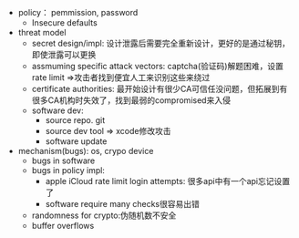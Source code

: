 - policy： pemmission, password
    - Insecure defaults
- threat model
    - secret design/impl: 设计泄露后需要完全重新设计，更好的是通过秘钥，即使泄露可以更换
    - assmuming specific attack vectors: captcha(验证码)解题困难，设置rate limit =>攻击者找到便宜人工来识别这些来绕过 
    - certificate authorities: 最开始设计有很少CA可信任没问题，但拓展到有很多CA机构时失效了，找到最弱的compromised来入侵
    - software dev:
        - source repo. git
        - source dev tool => xcode修改攻击
        - software update
- mechanism(bugs): os, crypo device
    - bugs in software
    - bugs in policy impl:
        - apple iCloud rate limit login attempts: 很多api中有一个api忘记设置了
        - software require many checks很容易出错
    - randomness for crypto:伪随机数不安全
    - buffer overflows
